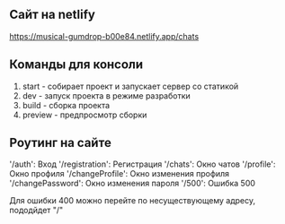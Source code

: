 ## Сайт на netlify
https://musical-gumdrop-b00e84.netlify.app/chats

## Команды для консоли

1. start - собирает проект и запускает сервер со статикой
2. dev - запуск проекта в режиме разработки
3. build - сборка проекта
4. preview - предпросмотр сборки

## Роутинг на сайте
'/auth': Вход
'/registration': Регистрация
'/chats': Окно чатов
'/profile': Окно профиля
'/changeProfile': Окно изменения профиля
'/changePassword': Окно изменения пароля
'/500': Ошибка 500

Для ошибки 400 можно перейте по несуществующему адресу, пододйдет "/"